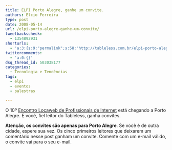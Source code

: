 ```yaml
---
title: ELPI Porto Alegre, ganhe um convite.
authors: Elcio Ferreira
type: post
date: 2008-05-14
url: /elpi-porto-alegre-ganhe-um-convite/
tweetbackscheck:
  - 1354892931
shorturls:
  - 'a:3:{s:9:"permalink";s:58:"http://tableless.com.br/elpi-porto-alegre-ganhe-um-convite";s:7:"tinyurl";s:26:"http://tinyurl.com/3lj6zjn";s:4:"isgd";s:19:"http://is.gd/UBhvmZ";}'
twittercomments:
  - 'a:0:{}'
dsq_thread_id: 503038177
categories:
  - Tecnologia e Tendências
tags:
  - elpi
  - eventos
  - palestras

---
```

O 10º [Encontro Locaweb de Profissionais de Internet][1] está chegando a Porto Alegre. E você, fiel leitor do Tableless, ganha convites.

**Atenção, os convites são apenas para Porto Alegre**. Se você é de outra cidade, espere sua vez. Os cinco primeiros leitores que deixarem um comentário nesse post ganham um convite. Comente com um e-mail válido, o convite vai para o seu e-mail.

 [1]: https://www.locaweb.com.br/encontro/